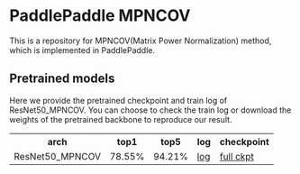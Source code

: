 # PaddlePaddle MPNCOV
This is a repository for MPNCOV(Matrix Power Normalization) method, which is implemented in PaddlePaddle.

## Pretrained models
Here we provide the pretrained checkpoint and train log of ResNet50_MPNCOV. You can choose to check the train log or download the weights of the pretrained backbone to reproduce our result. 

<table>
  <tr>
    <th>arch</th>
    <th>top1</th>
    <th>top5</th>
    <th>log</th>
    <th colspan="6">checkpoint</th>
  </tr>
  <tr>
    <td>ResNet50_MPNCOV</td>
    <td>78.55%</td>
    <td>94.21%</td>
    <td><a href="https://dl.fbaipublicfiles.com/dino/dino_deitsmall16_pretrain/dino_deitsmall16_pretrain.pth">log</a></td>
    <td><a href="https://dl.fbaipublicfiles.com/dino/dino_deitsmall16_pretrain/dino_deitsmall16_pretrain_full_checkpoint.pth">full ckpt</a></td>
  </tr>
<table>
